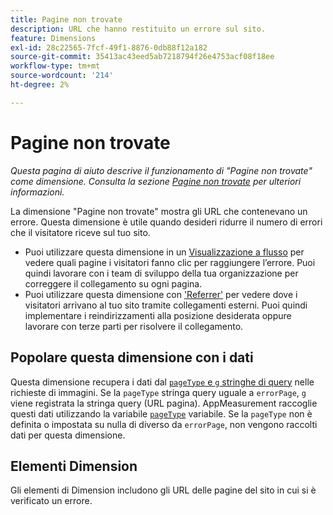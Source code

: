 ```yaml
---
title: Pagine non trovate
description: URL che hanno restituito un errore sul sito.
feature: Dimensions
exl-id: 28c22565-7fcf-49f1-8876-0db88f12a182
source-git-commit: 35413ac43eed5ab7218794f26e4753acf08f18ee
workflow-type: tm+mt
source-wordcount: '214'
ht-degree: 2%

---
```


# Pagine non trovate

*Questa pagina di aiuto descrive il funzionamento di &quot;Pagine non trovate&quot; come dimensione. Consulta la sezione [Pagine non trovate](../metrics/pages-not-found.md) per ulteriori informazioni.*

La dimensione &quot;Pagine non trovate&quot; mostra gli URL che contenevano un errore. Questa dimensione è utile quando desideri ridurre il numero di errori che il visitatore riceve sul tuo sito.

* Puoi utilizzare questa dimensione in un [Visualizzazione a flusso](/help/analyze/analysis-workspace/visualizations/c-flow/flow.md) per vedere quali pagine i visitatori fanno clic per raggiungere l’errore. Puoi quindi lavorare con i team di sviluppo della tua organizzazione per correggere il collegamento su ogni pagina.
* Puoi utilizzare questa dimensione con [&#39;Referrer&#39;](referrer.md) per vedere dove i visitatori arrivano al tuo sito tramite collegamenti esterni. Puoi quindi implementare i reindirizzamenti alla posizione desiderata oppure lavorare con terze parti per risolvere il collegamento.

## Popolare questa dimensione con i dati

Questa dimensione recupera i dati dal [`pageType` e `g` stringhe di query](/help/implement/validate/query-parameters.md) nelle richieste di immagini. Se la `pageType` stringa query uguale a `errorPage`, `g` viene registrata la stringa query (URL pagina). AppMeasurement raccoglie questi dati utilizzando la variabile [`pageType`](/help/implement/vars/page-vars/pagetype.md) variabile. Se la `pageType` non è definita o impostata su nulla di diverso da `errorPage`, non vengono raccolti dati per questa dimensione.

## Elementi Dimension

Gli elementi di Dimension includono gli URL delle pagine del sito in cui si è verificato un errore.

